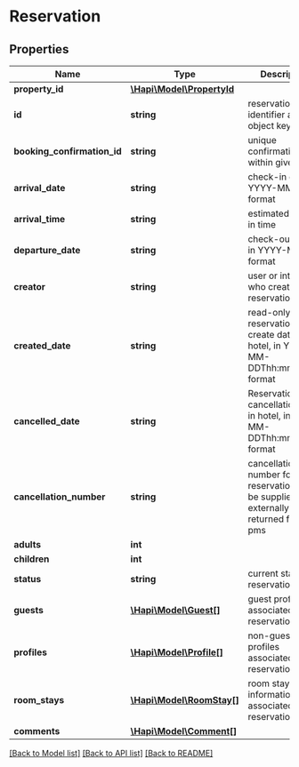 # Reservation

## Properties
Name | Type | Description | Notes
------------ | ------------- | ------------- | -------------
**property_id** | [**\Hapi\Model\PropertyId**](PropertyId.md) |  | [optional] 
**id** | **string** | reservation identifier and object key | [optional] 
**booking_confirmation_id** | **string** | unique confirmation id within given hotel | [optional] 
**arrival_date** | **string** | check-in date, in YYYY-MM-DD format | [optional] 
**arrival_time** | **string** | estimated check-in time | [optional] 
**departure_date** | **string** | check-out date, in YYYY-MM-DD format | [optional] 
**creator** | **string** | user or interface who created the reservation | [optional] 
**created_date** | **string** | read-only reservation create date in hotel, in YYYY-MM-DDThh:mm:ss.sss format | [optional] 
**cancelled_date** | **string** | Reservation cancellation date in hotel, in YYYY-MM-DDThh:mm:ss.sss format | [optional] 
**cancellation_number** | **string** | cancellation number for reservation. may be supplied externally or returned from pms | [optional] 
**adults** | **int** |  | [optional] 
**children** | **int** |  | [optional] 
**status** | **string** | current status of reservation | [optional] 
**guests** | [**\Hapi\Model\Guest[]**](Guest.md) | guest profiles associated to reservation | [optional] 
**profiles** | [**\Hapi\Model\Profile[]**](Profile.md) | non-guest profiles associated to reservation | [optional] 
**room_stays** | [**\Hapi\Model\RoomStay[]**](RoomStay.md) | room stay information associated to reservation | [optional] 
**comments** | [**\Hapi\Model\Comment[]**](Comment.md) |  | [optional] 

[[Back to Model list]](../README.md#documentation-for-models) [[Back to API list]](../README.md#documentation-for-api-endpoints) [[Back to README]](../README.md)

